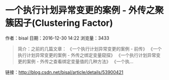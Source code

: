 # 一个执行计划异常变更的案例 - 外传之聚簇因子(Clustering Factor)
作者：bisal
日期：2016-12-30 14:22
浏览量：3433
> 简介：之前的几篇文章： 
《一个执行计划异常变更的案例 - 前传》 
《一个执行计划异常变更的案例 - 外传之绑定变量窥探》 
《一个执行计划异常变更的案例 - 外传之查看绑定变量值的几种方法》 
《一个执...

 链接：http://blog.csdn.net/bisal/article/details/53900421

